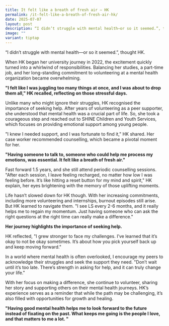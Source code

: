 ```yaml
---
title: It felt like a breath of fresh air – HK
permalink: /it-felt-like-a-breath-of-fresh-air-hk/
date: 2025-07-07
layout: post
description: “I didn’t struggle with mental health—or so it seemed.”, thought HK.
image: ""
variant: tiptap
---
```

<p>“I didn’t struggle with mental health—or so it seemed.”, thought HK.</p>
<p>When HK began her university journey in 2022, the excitement quickly turned
into a whirlwind of responsibilities. Balancing her studies, a part-time
job, and her long-standing commitment to volunteering at a mental health
organization became overwhelming.</p>
<p><strong>"I felt like I was juggling too many things at once, and I was about to drop them all," HK recalled, reflecting on those stressful days.</strong>
</p>
<p>Unlike many who might ignore their struggles, HK recognised the importance
of seeking help. After years of volunteering as a peer supporter, she understood
that mental health was a crucial part of life. So, she took a courageous
step and reached out to SHINE Children and Youth Services, which focuses
on providing emotional support among young people.</p>
<p>"I knew I needed support, and I was fortunate to find it," HK shared.
Her case worker recommended counselling, which became a pivotal moment
for her.</p>
<p><strong>"Having someone to talk to, someone who could help me process my emotions, was essential. It felt like a breath of fresh air."</strong>
</p>
<p>Fast forward 1.5 years, and she still attend periodic counselling sessions.
"After each session, I leave feeling recharged, no matter how low I was
feeling before. It’s like hitting a reset button for my mind and spirit,"
HK explain, her eyes brightening with the memory of those uplifting moments.</p>
<p>Life hasn’t slowed down for HK though. With her increasing commitments,
including more volunteering and internships, burnout episodes still arise.
But HK learned to navigate them. "I see LS every 2-6 months, and it really
helps me to regain my momentum. Just having someone who can ask the right
questions at the right time can really make a difference."</p>
<p><strong>Her journey highlights the importance of seeking help.</strong>
</p>
<p>HK reflected, "I grew stronger to face my challenges. I’ve learned that
it’s okay to not be okay sometimes. It’s about how you pick yourself back
up and keep moving forward."</p>
<p>In a world where mental health is often overlooked, I encourage my peers
to acknowledge their struggles and seek the support they need. "Don’t wait
until it’s too late. There’s strength in asking for help, and it can truly
change your life."</p>
<p>With her focus on making a difference, she continue to volunteer, sharing
her story and supporting others on their mental health journeys. HK’s experience
serves as a reminder that while the path may be challenging, it’s also
filled with opportunities for growth and healing.</p>
<p><strong>"Having good mental health helps me to look forward to the future instead of fixating on the past. What keeps me going is the people I love, and that matters to me a lot. "</strong>
</p>